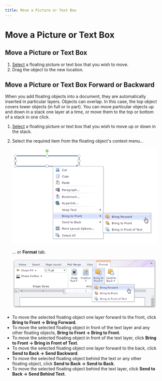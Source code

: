 ```yaml
---
title: Move a Picture or Text Box
---
```

# Move a Picture or Text Box
## Move a Picture or Text Box
1. [Select](../../../../interface-elements-for-web/articles/rich-text-editor/pictures-and-text-boxes/insert-select-copy-or-delete-a-picture-or-text-box.md) a floating picture or text box that you wish to move.
2. Drag the object to the new location.

## Move a Picture or Text Box Forward or Backward
When you add floating objects into a document, they are automatically inserted in particular layers. Objects can overlap. In this case, the top object covers lower objects (in full or in part). You can move particular objects up and down in a stack one layer at a time, or move them to the top or bottom of a stack in one click.
1. [Select](../../../../interface-elements-for-web/articles/rich-text-editor/pictures-and-text-boxes/insert-select-copy-or-delete-a-picture-or-text-box.md) a floating picture or text box that you wish to move up or down in the stack.
2. Select the required item from the floating object's context menu...
	
	![EUD_RichEdit_MoveForwardContextSettings](../../../images/Img128959.png)
	
	... or **Format** tab.
	
	![EUD_RichEdit_MoveForwardRibbonSettings](../../../images/Img128960.png)
* To move the selected floating object one layer forward to the front, click **Bring to Front -> Bring Forward**.
* To move the selected floating object in front of the text layer and any other floating objects, **Bring to Front -> Bring to Front**.
* To move the selected floating object in front of the text layer, click **Bring to Front -> Bring in Front of Text**.
* To move the selected floating object one layer forward to the back, click **Send to Back -> Send Backward**.
* To move the selected floating object behind the text or any other floating object, click **Send to Back -> Send to Back**.
* To move the selected floating object behind the text layer, click **Send to Back -> Send Behind Text**.